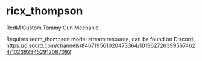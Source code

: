 # ricx_thompson
RedM Custom Tommy Gun Mechanic

Requires redm_thompson model stream resource, can be found on Discord: https://discord.com/channels/846719561020473364/1019627263995674624/1023923452912087092

